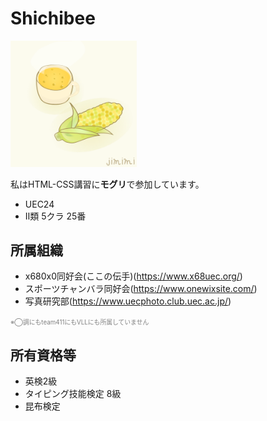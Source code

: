 # **Shichibee**

<img src="cone_icon.png" width="40%">

私はHTML-CSS講習に**モグリ**で参加しています。

- UEC24
- Ⅱ類 5クラ 25番

## 所属組織

- x680x0同好会(ここの伝手)(https://www.x68uec.org/)
- スポーツチャンバラ同好会(https://www.onewixsite.com/)
- 写真研究部(https://www.uecphoto.club.uec.ac.jp/)

<span style="font-size: 70%; color:gray;">※◯調にもteam411にもVLLにも所属していません</span>

## 所有資格等
- 英検2級
- タイピング技能検定 8級
- 昆布検定